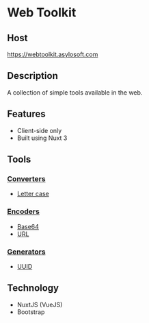 # Web Toolkit

## Host
https://webtoolkit.asylosoft.com

## Description
A collection of simple tools available in the web.

## Features
- Client-side only
- Built using Nuxt 3

## Tools

### [Converters](https://webtoolkit.asylosoft.com/converters)
- [Letter case](https://webtoolkit.asylosoft.com/converter/lettercase)

### [Encoders](https://webtoolkit.asylosoft.com/encoders)
- [Base64](https://webtoolkit.asylosoft.com/encoder/base64)
- [URL](https://webtoolkit.asylosoft.com/encoder/url)

### [Generators](https://webtoolkit.asylosoft.com/generators)
- [UUID](https://webtoolkit.asylosoft.com/generator/uuid)


## Technology
- NuxtJS (VueJS)
- Bootstrap